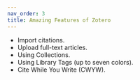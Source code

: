 ```yaml
---
nav_order: 3
title: Amazing Features of Zotero
---
```


<ul>
  <li>Import citations.</li>
  <li>Upload full-text articles.</li>
  <li>Using Collections.</li>
  <li>Using Library Tags (up to seven colors).</li>
  <li>Cite While You Write (CWYW).</li>
</ul>
